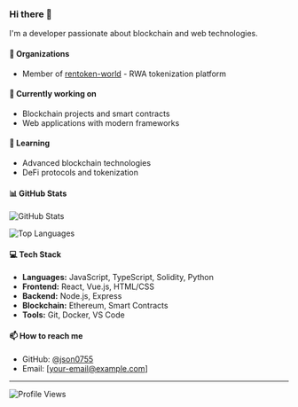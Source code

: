 ### Hi there 👋

I'm a developer passionate about blockchain and web technologies.

#### 🏢 Organizations
- Member of [rentoken-world](https://github.com/rentoken-world) - RWA tokenization platform

#### 🔭 Currently working on
- Blockchain projects and smart contracts
- Web applications with modern frameworks

#### 🌱 Learning
- Advanced blockchain technologies
- DeFi protocols and tokenization

#### 📊 GitHub Stats

![GitHub Stats](https://github-readme-stats.vercel.app/api?username=json0755&show_icons=true&theme=default&hide_border=true)

![Top Languages](https://github-readme-stats.vercel.app/api/top-langs/?username=json0755&layout=compact&theme=default&hide_border=true)

#### 💻 Tech Stack
- **Languages:** JavaScript, TypeScript, Solidity, Python
- **Frontend:** React, Vue.js, HTML/CSS
- **Backend:** Node.js, Express
- **Blockchain:** Ethereum, Smart Contracts
- **Tools:** Git, Docker, VS Code

#### 📫 How to reach me
- GitHub: [@json0755](https://github.com/json0755)
- Email: [your-email@example.com]

---

![Profile Views](https://komarev.com/ghpvc/?username=json0755&color=blue&style=flat)